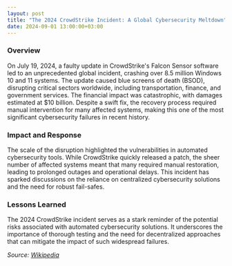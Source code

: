 ```yaml
---
layout: post
title: "The 2024 CrowdStrike Incident: A Global Cybersecurity Meltdown"
date: 2024-09-01 13:00:00+03:00
---
```


### Overview
On July 19, 2024, a faulty update in CrowdStrike's Falcon Sensor software led to an unprecedented global incident, crashing over 8.5 million Windows 10 and 11 systems. The update caused blue screens of death (BSOD), disrupting critical sectors worldwide, including transportation, finance, and government services. The financial impact was catastrophic, with damages estimated at $10 billion. Despite a swift fix, the recovery process required manual intervention for many affected systems, making this one of the most significant cybersecurity failures in recent history.

### Impact and Response
The scale of the disruption highlighted the vulnerabilities in automated cybersecurity tools. While CrowdStrike quickly released a patch, the sheer number of affected systems meant that many required manual restoration, leading to prolonged outages and operational delays. This incident has sparked discussions on the reliance on centralized cybersecurity solutions and the need for robust fail-safes.

### Lessons Learned
The 2024 CrowdStrike incident serves as a stark reminder of the potential risks associated with automated cybersecurity solutions. It underscores the importance of thorough testing and the need for decentralized approaches that can mitigate the impact of such widespread failures.

_Source: [Wikipedia](https://en.m.wikipedia.org/wiki/2024_CrowdStrike_incident)_